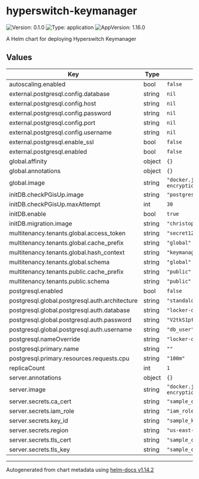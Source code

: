 # hyperswitch-keymanager

![Version: 0.1.0](https://img.shields.io/badge/Version-0.1.0-informational?style=flat-square) ![Type: application](https://img.shields.io/badge/Type-application-informational?style=flat-square) ![AppVersion: 1.16.0](https://img.shields.io/badge/AppVersion-1.16.0-informational?style=flat-square)

A Helm chart for deploying Hyperswitch Keymanager

## Values

| Key | Type | Default | Description |
|-----|------|---------|-------------|
| autoscaling.enabled | bool | `false` |  |
| external.postgresql.config.database | string | `nil` |  |
| external.postgresql.config.host | string | `nil` |  |
| external.postgresql.config.password | string | `nil` |  |
| external.postgresql.config.port | string | `nil` |  |
| external.postgresql.config.username | string | `nil` |  |
| external.postgresql.enable_ssl | bool | `false` |  |
| external.postgresql.enabled | bool | `false` |  |
| global.affinity | object | `{}` |  |
| global.annotations | object | `{}` |  |
| global.image | string | `"docker.juspay.io/juspaydotin/hyperswitch-encryption-service:v0.1.7"` |  |
| initDB.checkPGisUp.image | string | `"postgres:16-alpine3.19"` |  |
| initDB.checkPGisUp.maxAttempt | int | `30` |  |
| initDB.enable | bool | `true` |  |
| initDB.migration.image | string | `"christophwurst/diesel-cli:latest"` |  |
| multitenancy.tenants.global.access_token | string | `"secret123"` |  |
| multitenancy.tenants.global.cache_prefix | string | `"global"` |  |
| multitenancy.tenants.global.hash_context | string | `"keymanager:hyperswitch"` |  |
| multitenancy.tenants.global.schema | string | `"global"` |  |
| multitenancy.tenants.public.cache_prefix | string | `"public"` |  |
| multitenancy.tenants.public.schema | string | `"public"` |  |
| postgresql.enabled | bool | `false` |  |
| postgresql.global.postgresql.auth.architecture | string | `"standalone"` |  |
| postgresql.global.postgresql.auth.database | string | `"locker-db"` |  |
| postgresql.global.postgresql.auth.password | string | `"V2tkS1ptTkhSbnBqZDI4OUNnPT0K"` |  |
| postgresql.global.postgresql.auth.username | string | `"db_user"` |  |
| postgresql.nameOverride | string | `"locker-db"` |  |
| postgresql.primary.name | string | `""` |  |
| postgresql.primary.resources.requests.cpu | string | `"100m"` |  |
| replicaCount | int | `1` |  |
| server.annotations | object | `{}` |  |
| server.image | string | `"docker.juspay.io/juspaydotin/hyperswitch-encryption-service:v0.1.7"` |  |
| server.secrets.ca_cert | string | `"sample_cert"` |  |
| server.secrets.iam_role | string | `"iam_role"` |  |
| server.secrets.key_id | string | `"sample_key_id"` |  |
| server.secrets.region | string | `"us-east-1"` |  |
| server.secrets.tls_cert | string | `"sample_cert"` |  |
| server.secrets.tls_key | string | `"sample_cert"` |  |

----------------------------------------------
Autogenerated from chart metadata using [helm-docs v1.14.2](https://github.com/norwoodj/helm-docs/releases/v1.14.2)
